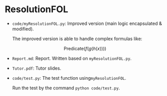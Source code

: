 # ResolutionFOL

- `code/myResolutionFOL.py`: Improved version (main logic encapsulated & modified). 

  The improved version is able to handle complex formulas like:

$$
\text{Predicate}(f(g(h(x))))
$$

- `Report.md`: Report. Written based on `myResolutionFOL.py`.

- `Tutor.pdf`: Tutor slides.

- `code/test.py`: The test function using`myResolutionFOL`.

  Run the test by the command `python code/test.py`.
